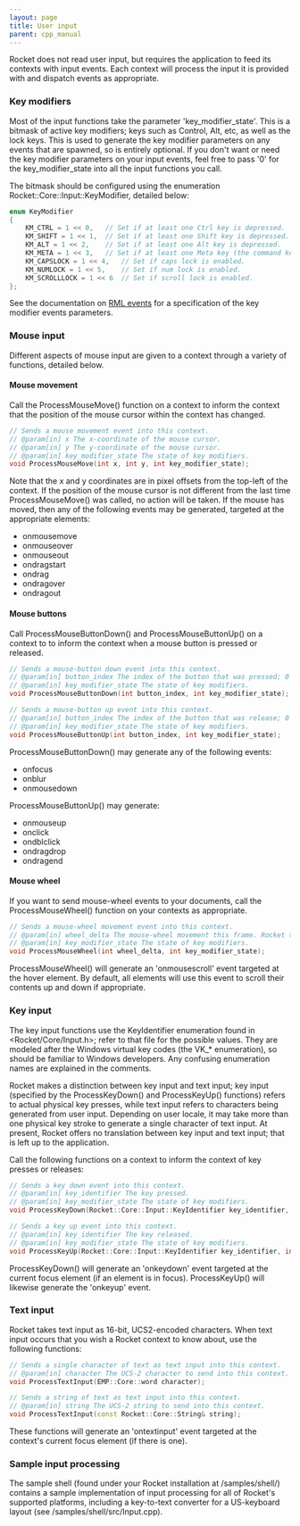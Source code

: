 ```yaml
---
layout: page
title: User input
parent: cpp_manual
---
```


Rocket does not read user input, but requires the application to feed its contexts with input events. Each context will process the input it is provided with and dispatch events as appropriate.

### Key modifiers

Most of the input functions take the parameter 'key_modifier_state'. This is a bitmask of active key modifiers; keys such as Control, Alt, etc, as well as the lock keys. This is used to generate the key modifier parameters on any events that are spawned, so is entirely optional. If you don't want or need the key modifier parameters on your input events, feel free to pass '0' for the key_modifier_state into all the input functions you call.

The bitmask should be configured using the enumeration Rocket::Core::Input::KeyModifier, detailed below:

```cpp
enum KeyModifier
{
	KM_CTRL = 1 << 0,	// Set if at least one Ctrl key is depressed.
	KM_SHIFT = 1 << 1,	// Set if at least one Shift key is depressed.
	KM_ALT = 1 << 2,	// Set if at least one Alt key is depressed.
	KM_META = 1 << 3,	// Set if at least one Meta key (the command key) is depressed.
	KM_CAPSLOCK = 1 << 4,	// Set if caps lock is enabled.
	KM_NUMLOCK = 1 << 5,	// Set if num lock is enabled.
	KM_SCROLLLOCK = 1 << 6	// Set if scroll lock is enabled.
};
```

See the documentation on [RML events](../rml/events.html#events) for a specification of the key modifier events parameters.

### Mouse input

Different aspects of mouse input are given to a context through a variety of functions, detailed below.

#### Mouse movement

Call the ProcessMouseMove() function on a context to inform the context that the position of the mouse cursor within the context has changed.

```cpp
// Sends a mouse movement event into this context.
// @param[in] x The x-coordinate of the mouse cursor.
// @param[in] y The y-coordinate of the mouse cursor.
// @param[in] key_modifier_state The state of key modifiers.
void ProcessMouseMove(int x, int y, int key_modifier_state);
```

Note that the x and y coordinates are in pixel offsets from the top-left of the context. If the position of the mouse cursor is not different from the last time ProcessMouseMove() was called, no action will be taken. If the mouse has moved, then any of the following events may be generated, targeted at the appropriate elements:

* onmousemove
* onmouseover
* onmouseout
* ondragstart
* ondrag
* ondragover
* ondragout 

#### Mouse buttons

Call ProcessMouseButtonDown() and ProcessMouseButtonUp() on a context to to inform the context when a mouse button is pressed or released.

```cpp
// Sends a mouse-button down event into this context.
// @param[in] button_index The index of the button that was pressed; 0 for the left button, 1 for right, and any others from 2 onwards.
// @param[in] key_modifier_state The state of key modifiers.
void ProcessMouseButtonDown(int button_index, int key_modifier_state);

// Sends a mouse-button up event into this context.
// @param[in] button_index The index of the button that was release; 0 for the left button, 1 for right, and any others from 2 onwards.
// @param[in] key_modifier_state The state of key modifiers.
void ProcessMouseButtonUp(int button_index, int key_modifier_state);
```

ProcessMouseButtonDown() may generate any of the following events:

* onfocus
* onblur
* onmousedown 

ProcessMouseButtonUp() may generate:

* onmouseup
* onclick
* ondblclick
* ondragdrop
* ondragend 

#### Mouse wheel

If you want to send mouse-wheel events to your documents, call the ProcessMouseWheel() function on your contexts as appropriate.

```cpp
// Sends a mouse-wheel movement event into this context.
// @param[in] wheel_delta The mouse-wheel movement this frame. Rocket treats a negative delta as up movement (away from the user), positive as down.
// @param[in] key_modifier_state The state of key modifiers.
void ProcessMouseWheel(int wheel_delta, int key_modifier_state);
```

ProcessMouseWheel() will generate an 'onmousescroll' event targeted at the hover element. By default, all elements will use this event to scroll their contents up and down if appropriate.

### Key input

The key input functions use the KeyIdentifier enumeration found in <Rocket/Core/Input.h>; refer to that file for the possible values. They are modeled after the Windows virtual key codes (the VK_* enumeration), so should be familiar to Windows developers. Any confusing enumeration names are explained in the comments.

Rocket makes a distinction between key input and text input; key input (specified by the ProcessKeyDown() and ProcessKeyUp() functions) refers to actual physical key presses, while text input refers to characters being generated from user input. Depending on user locale, it may take more than one physical key stroke to generate a single character of text input. At present, Rocket offers no translation between key input and text input; that is left up to the application.

Call the following functions on a context to inform the context of key presses or releases:

```cpp
// Sends a key down event into this context.
// @param[in] key_identifier The key pressed.
// @param[in] key_modifier_state The state of key modifiers.
void ProcessKeyDown(Rocket::Core::Input::KeyIdentifier key_identifier, int key_modifier_state);

// Sends a key up event into this context.
// @param[in] key_identifier The key released.
// @param[in] key_modifier_state The state of key modifiers.
void ProcessKeyUp(Rocket::Core::Input::KeyIdentifier key_identifier, int key_modifier_state);
```

ProcessKeyDown() will generate an 'onkeydown' event targeted at the current focus element (if an element is in focus). ProcessKeyUp() will likewise generate the 'onkeyup' event.

### Text input

Rocket takes text input as 16-bit, UCS2-encoded characters. When text input occurs that you wish a Rocket context to know about, use the following functions:

```cpp
// Sends a single character of text as text input into this context.
// @param[in] character The UCS-2 character to send into this context.
void ProcessTextInput(EMP::Core::word character);

// Sends a string of text as text input into this context.
// @param[in] string The UCS-2 string to send into this context.
void ProcessTextInput(const Rocket::Core::String& string);
```

These functions will generate an 'ontextinput' event targeted at the context's current focus element (if there is one).

### Sample input processing

The sample shell (found under your Rocket installation at /samples/shell/) contains a sample implementation of input processing for all of Rocket's supported platforms, including a key-to-text converter for a US-keyboard layout (see /samples/shell/src/Input.cpp). 